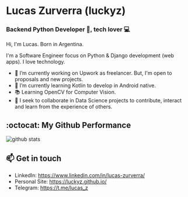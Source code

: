 # Lucas Zurverra (luckyz)

### Backend Python Developer 🐍, tech lover 💻

Hi, I'm Lucas. Born in Argentina.

I'm a Software Engineer focus on Python & Django development (web apps). I love technology.

- 🔭 I’m currently working on Upwork as freelancer. But, I'm open to proposals and new projects.
- 🌱 I’m currently learning Kotlin to develop in Android native.
- 📚 Learning OpenCV for Computer Vision.
- 👯 I seek to collaborate in Data Science projects to contribute, interact and learn from the experience of others. 

## :octocat: My Github Performance

![github stats](https://github-readme-stats.vercel.app/api?username=luckyz&show_icons=true&theme=github_dark)

## 📫 Get in touch

- LinkedIn: https://www.linkedin.com/in/lucas-zurverra/
- Personal Site: https://luckyz.github.io/
- Telegram: https://t.me/lucas_z
